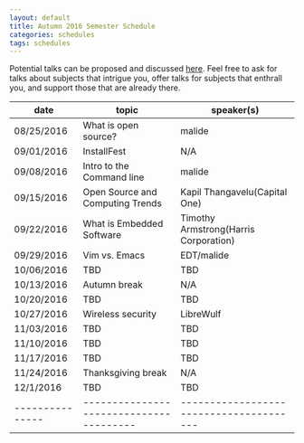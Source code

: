 ```yaml
---
layout: default
title: Autumn 2016 Semester Schedule
categories: schedules
tags: schedules
---
```


Potential talks can be proposed and discussed
[here](https://github.com/OSUOSC/website/issues/214). Feel free to ask for talks
 about subjects that intrigue you, offer talks for subjects that enthrall you,
 and support those that are already there.

| date		| topic					| speaker(s)				|
|---------------|---------------------------------------|---------------------------------------|
| 08/25/2016	| What is open source?			| malide				|
| 09/01/2016	| InstallFest				| N/A					|
| 09/08/2016	| Intro to the Command line		| malide				|
| 09/15/2016	| Open Source and Computing Trends	| Kapil Thangavelu(Capital One)		|
| 09/22/2016	| What is Embedded Software		| Timothy Armstrong(Harris Corporation)	|
| 09/29/2016	| Vim vs. Emacs				| EDT/malide				|
| 10/06/2016	| TBD					| TBD					|
| 10/13/2016	| Autumn break				| N/A					|
| 10/20/2016	| TBD					| TBD					|
| 10/27/2016	| Wireless security			| LibreWulf				|
| 11/03/2016	| TBD					| TBD					|
| 11/10/2016	| TBD					| TBD					|
| 11/17/2016	| TBD					| TBD					|
| 11/24/2016	| Thanksgiving break			| N/A					|
| 12/1/2016	| TBD					| TBD					|
|---------------|---------------------------------------|---------------------------------------|

<!-- generated by _helpers/newPost.rb -->
